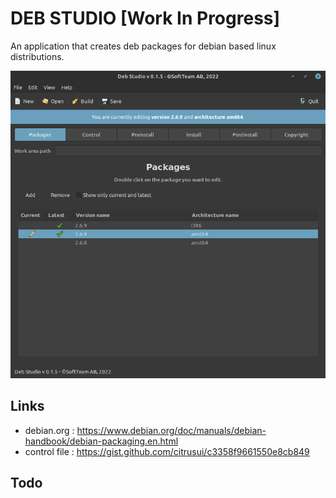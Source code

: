 # DEB STUDIO [Work In Progress]

An application that creates deb packages for debian based linux distributions.

![screenshot](assets/screenshot.png)

## Links

* debian.org : https://www.debian.org/doc/manuals/debian-handbook/debian-packaging.en.html
* control file : https://gist.github.com/citrusui/c3358f9661550e8cb849
## Todo
